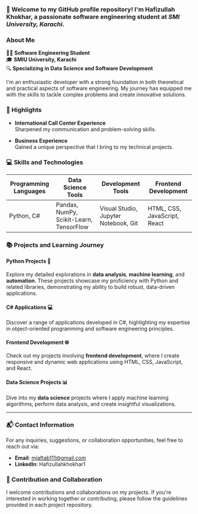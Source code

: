 

### 🚀 Welcome to my GitHub profile repository! I'm **Hafizullah Khokhar**, a passionate software engineering student at *SMI University, Karachi*.

### About Me

👨‍💻 **Software Engineering Student**  
🎓 **SMIU University, Karachi**  
🔍 **Specializing in Data Science and Software Development**

I'm an enthusiastic developer with a strong foundation in both theoretical and practical aspects of software engineering. My journey has equipped me with the skills to tackle complex problems and create innovative solutions.


### 🌟 Highlights

- **International Call Center Experience**  
  Sharpened my communication and problem-solving skills.
  
- **Business Experience**  
  Gained a unique perspective that I bring to my technical projects.


### 💻 Skills and Technologies

| Programming Languages | Data Science Tools                      | Development Tools                    | Frontend Development         |
|-----------------------|-----------------------------------------|--------------------------------------|------------------------------
| Python, C#            | Pandas, NumPy, Scikit-Learn, TensorFlow | Visual Studio, Jupyter Notebook, Git | HTML, CSS, JavaScript, React |


### 📚 Projects and Learning Journey

#### Python Projects 🐍
Explore my detailed explorations in **data analysis**, **machine learning**, and **automation**. These projects showcase my proficiency with Python and related libraries, demonstrating my ability to build robust, data-driven applications.

#### C# Applications 💻
Discover a range of applications developed in C#, highlighting my expertise in object-oriented programming and software engineering principles.

#### Frontend Development 🌐
Check out my projects involving **frontend development**, where I create responsive and dynamic web applications using HTML, CSS, JavaScript, and React.

#### Data Science Projects 📊
Dive into my **data science** projects where I apply machine learning algorithms, perform data analysis, and create insightful visualizations.

---

### 📬 Contact Information

For any inquiries, suggestions, or collaboration opportunities, feel free to reach out via:

- **Email**: mjaftab111@gmail.com
- **LinkedIn**: Hafizullahkhokhar1

### 🤝 Contribution and Collaboration

I welcome contributions and collaborations on my projects. If you're interested in working together or contributing, please follow the guidelines provided in each project repository.



<!--
**HafizullahKhokhar1/HafizullahKhokhar1** is a ✨ _special_ ✨ repository because its `README.md` (this file) appears on your GitHub profile.

Here are some ideas to get you started:

- 🔭 I’m currently working on Data
- 🌱 I’m currently learning ...
- 👯 I’m looking to collaborate on ...
- 🤔 I’m looking for help with ...
- 💬 Ask me about ...
- 📫 How to reach me: ...
- 😄 Pronouns: ...
- ⚡ Fun fact: ...
-->
